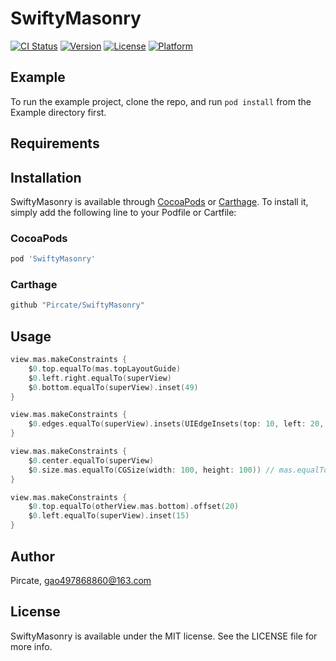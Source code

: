 # SwiftyMasonry

[![CI Status](https://img.shields.io/travis/Pircate/SwiftyMasonry.svg?style=flat)](https://travis-ci.org/Pircate/SwiftyMasonry)
[![Version](https://img.shields.io/cocoapods/v/SwiftyMasonry.svg?style=flat)](https://cocoapods.org/pods/SwiftyMasonry)
[![License](https://img.shields.io/cocoapods/l/SwiftyMasonry.svg?style=flat)](https://cocoapods.org/pods/SwiftyMasonry)
[![Platform](https://img.shields.io/cocoapods/p/SwiftyMasonry.svg?style=flat)](https://cocoapods.org/pods/SwiftyMasonry)

## Example

To run the example project, clone the repo, and run `pod install` from the Example directory first.

## Requirements

## Installation

SwiftyMasonry is available through [CocoaPods](https://cocoapods.org) or [Carthage](https://github.com/Carthage/Carthage). To install
it, simply add the following line to your Podfile or Cartfile:

### CocoaPods

```ruby
pod 'SwiftyMasonry'
```

### Carthage

```ruby
github "Pircate/SwiftyMasonry"
```

## Usage

```swift
view.mas.makeConstraints {
    $0.top.equalTo(mas.topLayoutGuide)
    $0.left.right.equalTo(superView)
    $0.bottom.equalTo(superView).inset(49)
}

view.mas.makeConstraints {
    $0.edges.equalTo(superView).insets(UIEdgeInsets(top: 10, left: 20, bottom: 30, right: 40))
}

view.mas.makeConstraints {
    $0.center.equalTo(superView)
    $0.size.mas.equalTo(CGSize(width: 100, height: 100)) // mas.equalTo代替mas_equalTo
}

view.mas.makeConstraints {
    $0.top.equalTo(otherView.mas.bottom).offset(20)
    $0.left.equalTo(superView).inset(15)
}
```

## Author

Pircate, gao497868860@163.com

## License

SwiftyMasonry is available under the MIT license. See the LICENSE file for more info.
